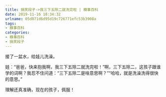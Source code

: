```yaml
---
title: 搞笑段子->我三下五除二就洗完啦 | 糗事百科
date: 2019-11-16 18:34:32
urlname: 05d071d6d95d19c726771efc53b3908a
tags: 
- 糗事百科
categories:
- 糗事百科
- 搞笑段子
---
```

接了一盆水，给娃儿洗澡。

娃：“爸爸，快来抱我啊，我三下五除二就洗完啦！”啊，三下五除二，这孩子跟谁学的词啊？我忍不住问道：“三下五除二是啥意思啊？”“哈哈，就是洗澡洗得很快的意思。”

理解还真准确，现在的孩子，佩服！


